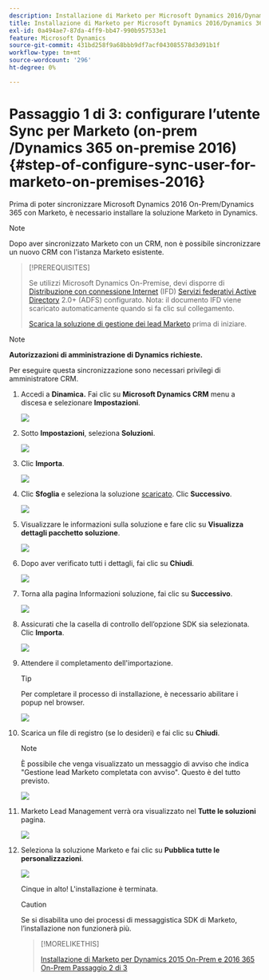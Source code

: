 ```yaml
---
description: Installazione di Marketo per Microsoft Dynamics 2016/Dynamics 365 on-premises 1 di 3 - Documentazione di Marketo - Documentazione del prodotto
title: Installazione di Marketo per Microsoft Dynamics 2016/Dynamics 365 on-premises Passaggio 1 di 3
exl-id: 0a494ae7-87da-4ff9-bb47-990b957533e1
feature: Microsoft Dynamics
source-git-commit: 431bd258f9a68bbb9df7acf043085578d3d91b1f
workflow-type: tm+mt
source-wordcount: '296'
ht-degree: 0%

---
```


# Passaggio 1 di 3: configurare l’utente Sync per Marketo (on-prem /Dynamics 365 on-premise 2016) {#step-of-configure-sync-user-for-marketo-on-premises-2016}

Prima di poter sincronizzare Microsoft Dynamics 2016 On-Prem/Dynamics 365 con Marketo, è necessario installare la soluzione Marketo in Dynamics.

>[!NOTE]
>
>Dopo aver sincronizzato Marketo con un CRM, non è possibile sincronizzare un nuovo CRM con l&#39;istanza Marketo esistente.

>[!PREREQUISITES]
>
>Se utilizzi Microsoft Dynamics On-Premise, devi disporre di [Distribuzione con connessione Internet](https://www.microsoft.com/en-us/download/confirmation.aspx?id=41701) (IFD) [Servizi federativi Active Directory](https://msdn.microsoft.com/en-us/library/bb897402.aspx) 2.0+ (ADFS) configurato. Nota: il documento IFD viene scaricato automaticamente quando si fa clic sul collegamento.
>
>[Scarica la soluzione di gestione dei lead Marketo](/help/marketo/product-docs/crm-sync/microsoft-dynamics-sync/sync-setup/download-the-marketo-lead-management-solution.md) prima di iniziare.

>[!NOTE]
>
>**Autorizzazioni di amministrazione di Dynamics richieste.**
>
>Per eseguire questa sincronizzazione sono necessari privilegi di amministratore CRM.

1. Accedi a **Dinamica.** Fai clic su **Microsoft Dynamics CRM** menu a discesa e selezionare **Impostazioni**.

   ![](assets/image2015-3-19-8-33-29.png)

1. Sotto **Impostazioni**, seleziona **Soluzioni**.

   ![](assets/image2015-3-19-8-33-3.png)

1. Clic **Importa**.

   ![](assets/image2015-3-19-8-34-8.png)

1. Clic **Sfoglia** e seleziona la soluzione [scaricato](/help/marketo/product-docs/crm-sync/microsoft-dynamics-sync/sync-setup/download-the-marketo-lead-management-solution.md). Clic **Successivo**.

   ![](assets/image2015-3-19-9-20-56.png)

1. Visualizzare le informazioni sulla soluzione e fare clic su **Visualizza dettagli pacchetto soluzione**.

   ![](assets/image2015-11-18-11-12-8.png)

1. Dopo aver verificato tutti i dettagli, fai clic su **Chiudi**.

   ![](assets/step6.png)

1. Torna alla pagina Informazioni soluzione, fai clic su **Successivo**.

   ![](assets/image2015-3-19-9-21-50.png)

1. Assicurati che la casella di controllo dell’opzione SDK sia selezionata. Clic **Importa**.

   ![](assets/image2015-3-19-9-19-12.png)

1. Attendere il completamento dell&#39;importazione.

   >[!TIP]
   >
   >Per completare il processo di installazione, è necessario abilitare i popup nel browser.

   ![](assets/image2015-3-11-11-34-9.png)

1. Scarica un file di registro (se lo desideri) e fai clic su **Chiudi**.

   >[!NOTE]
   >
   >È possibile che venga visualizzato un messaggio di avviso che indica &quot;Gestione lead Marketo completata con avviso&quot;. Questo è del tutto previsto.

   ![](assets/image2015-3-13-9-54-39.png)

1. Marketo Lead Management verrà ora visualizzato nel **Tutte le soluzioni** pagina.

   ![](assets/image2015-3-19-8-40-38.png)

1. Seleziona la soluzione Marketo e fai clic su **Pubblica tutte le personalizzazioni**.

   ![](assets/image2015-3-19-8-41-21.png)

   Cinque in alto! L&#39;installazione è terminata.

   >[!CAUTION]
   >
   >Se si disabilita uno dei processi di messaggistica SDK di Marketo, l’installazione non funzionerà più.

   >[!MORELIKETHIS]
   >
   >[Installazione di Marketo per Dynamics 2015 On-Prem e 2016 365 On-Prem Passaggio 2 di 3](/help/marketo/product-docs/crm-sync/microsoft-dynamics-sync/sync-setup/microsoft-dynamics-2016-dynamics-365-on-premises/step-2-of-3-set-up.md)
